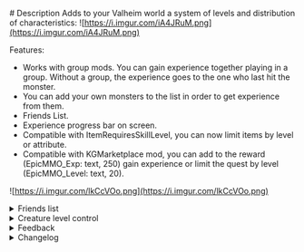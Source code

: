 ﻿﻿# Description
Adds to your Valheim world a system of levels and distribution of characteristics:
![https://i.imgur.com/iA4JRuM.png](https://i.imgur.com/iA4JRuM.png)

Features:
 - Works with group mods. You can gain experience together playing in a group. Without a group, the experience goes to the one who last hit the monster.
 - You can add your own monsters to the list in order to get experience from them.
 - Friends List.
 - Experience progress bar on screen.
 - Compatible with ItemRequiresSkillLevel, you can now limit items by level or attribute.
 - Compatible with KGMarketplace mod, you can add to the reward (EpicMMO_Exp: text, 250) gain experience or limit the quest by level (EpicMMO_Level: text, 20).
 
 ![https://i.imgur.com/lkCcVOo.png](https://i.imgur.com/lkCcVOo.png)

<details><summary>Friends list</summary>

Click the plus button at the bottom of the friends bar. Enter your friend's name with a capital letter and send an invitation to become friends.
   ![https://i.imgur.com/rC8RDYe.png](https://i.imgur.com/rC8RDYe.png)
Your friend will receive an invitation. Once accepted, it will appear in your list of friends. You can invite him to the group from the friends panel by clicking the button with the people. 
   ![https://i.imgur.com/W460hdu.png](https://i.imgur.com/W460hdu.png)

# Warning. 
- If your friend is out of the game and you just accepted the invitation then friend will not receive a notification and you will not be added to his list of friends. You will need to re-send an invitation.
- You can not send an invitation to yourself or a friend you already have in your friends. Remove him from your friends list and then send him an invitation if necessary.
- Invitations to friends is not saved after leaving. Accept them before leaving the game. 
</details> 

<details><summary>Creature level control</summary>

Monsters have been added a level.
![https://i.imgur.com/IySsj3j.png](https://i.imgur.com/IySsj3j.png)
You'll get nothing (exp, drop) if monster is higher than your level (your level + additional level from configs), also damage on monster will be lower by multiplied you/monster level percentage (20/50 = 0.4, you'll deal 0.4% of your damage). Such monsters will have a red name.
If you are much stronger than the monster in level, then you will get less experience. Such monsters will have a cyan name color.

All functions can be configured in the configuration.
Also a file with all monsters and level is located in plugin/EpicMMOSystem/MonsterDB_"Version".

Attention!
If you had a previous version of the file, then new fields will be created automatically which you will have to correct for your necessary values. 
If you didn't do anything then just delete file and it will create new one with default values.

</details>

<details><summary>Feedback</summary>

You can ask questions or suggest ideas in the discord channel [Odin Plus Team](https://discord.gg/uf44CtCm), look for me there under the nickname LambaSun or my [mod branch](https://discord.com/channels/826573164371902465/977656428670111794).
</details> 

<details><summary>Changelog</summary>

 - 1.2.0: Add friends list
 - 1.1.0: Add creature level control
 - 1.0.1: Fix localization and append english text for config comments.
 - 1.0.0: Release
</details> 